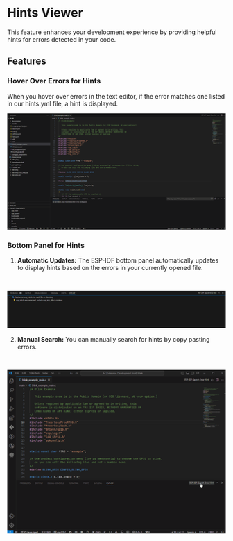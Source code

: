 # Hints Viewer

This feature enhances your development experience by providing helpful hints for errors detected in your code.

## Features

### Hover Over Errors for Hints

When you hover over errors in the text editor, if the error matches one listed in our hints.yml file, a hint is displayed.

<p>
  <img src="../../media/tutorials/hints_viewer/hover.gif" alt="Gif of hovering feature">
</p>

### Bottom Panel for Hints

1. **Automatic Updates:** The ESP-IDF bottom panel automatically updates to display hints based on the errors in your currently opened file.
<br>
<p>
  <img src="../../media/tutorials/hints_viewer/bottom_panel.png" alt="Screenshot of bottom panel">
</p>

2. **Manual Search:** You can manually search for hints by copy pasting errors.
<br>
<p>
  <img src="../../media/tutorials/hints_viewer/manual_search.gif" alt="Gif of manual search">
</p>
